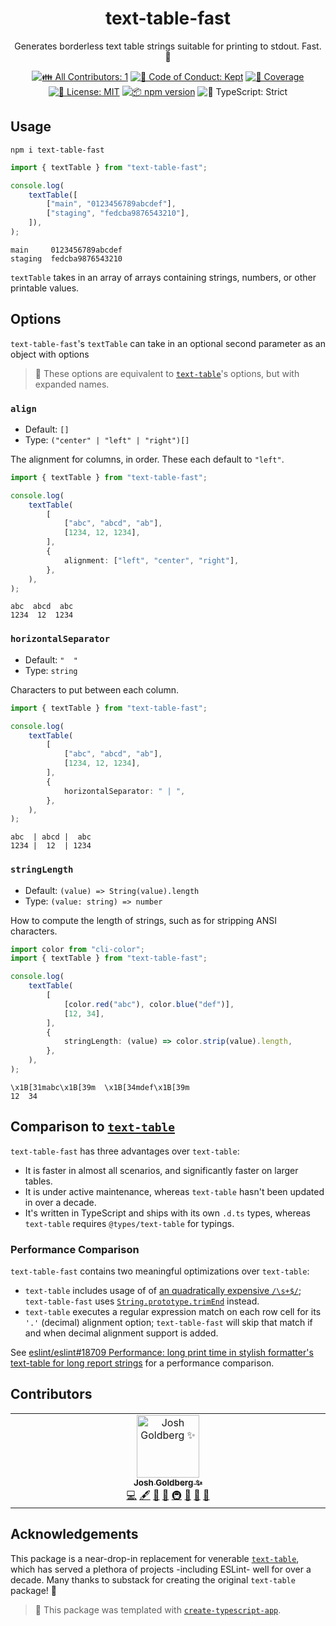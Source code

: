 <h1 align="center">text-table-fast</h1>

<p align="center">
	Generates borderless text table strings suitable for printing to stdout.
	Fast.
	🏁
</p>

<p align="center">
	<!-- prettier-ignore-start -->
	<!-- ALL-CONTRIBUTORS-BADGE:START - Do not remove or modify this section -->
	<a href="#contributors" target="_blank"><img alt="👪 All Contributors: 1" src="https://img.shields.io/badge/%F0%9F%91%AA_all_contributors-1-21bb42.svg" /></a>
<!-- ALL-CONTRIBUTORS-BADGE:END -->
	<!-- prettier-ignore-end -->
	<a href="https://github.com/JoshuaKGoldberg/text-table-fast/blob/main/.github/CODE_OF_CONDUCT.md" target="_blank"><img alt="🤝 Code of Conduct: Kept" src="https://img.shields.io/badge/%F0%9F%A4%9D_code_of_conduct-kept-21bb42" /></a>
	<a href="https://codecov.io/gh/JoshuaKGoldberg/text-table-fast" target="_blank"><img alt="🧪 Coverage" src="https://img.shields.io/codecov/c/github/JoshuaKGoldberg/text-table-fast?label=%F0%9F%A7%AA%20coverage" /></a>
	<a href="https://github.com/JoshuaKGoldberg/text-table-fast/blob/main/LICENSE.md" target="_blank"><img alt="📝 License: MIT" src="https://img.shields.io/badge/%F0%9F%93%9D_license-MIT-21bb42.svg"></a>
	<a href="http://npmjs.com/package/text-table-fast"><img alt="📦 npm version" src="https://img.shields.io/npm/v/text-table-fast?color=21bb42&label=%F0%9F%93%A6%20npm" /></a>
	<img alt="💪 TypeScript: Strict" src="https://img.shields.io/badge/%F0%9F%92%AA_typescript-strict-21bb42.svg" />
</p>

## Usage

```shell
npm i text-table-fast
```

```ts
import { textTable } from "text-table-fast";

console.log(
	textTable([
		["main", "0123456789abcdef"],
		["staging", "fedcba9876543210"],
	]),
);
```

```plaintext
main     0123456789abcdef
staging  fedcba9876543210
```

`textTable` takes in an array of arrays containing strings, numbers, or other printable values.

## Options

`text-table-fast`'s `textTable` can take in an optional second parameter as an object with options

> 🔄 These options are equivalent to [`text-table`](https://www.npmjs.com/package/text-table)'s options, but with expanded names.

### `align`

- Default: `[]`
- Type: `("center" | "left" | "right")[]`

The alignment for columns, in order.
These each default to `"left"`.

```ts
import { textTable } from "text-table-fast";

console.log(
	textTable(
		[
			["abc", "abcd", "ab"],
			[1234, 12, 1234],
		],
		{
			alignment: ["left", "center", "right"],
		},
	),
);
```

```plaintext
abc  abcd  abc
1234  12  1234
```

### `horizontalSeparator`

- Default: `"  "`
- Type: `string`

Characters to put between each column.

```ts
import { textTable } from "text-table-fast";

console.log(
	textTable(
		[
			["abc", "abcd", "ab"],
			[1234, 12, 1234],
		],
		{
			horizontalSeparator: " | ",
		},
	),
);
```

```plaintext
abc  | abcd |  abc
1234 |  12  | 1234
```

### `stringLength`

- Default: `(value) => String(value).length`
- Type: `(value: string) => number`

How to compute the length of strings, such as for stripping ANSI characters.

```ts
import color from "cli-color";
import { textTable } from "text-table-fast";

console.log(
	textTable(
		[
			[color.red("abc"), color.blue("def")],
			[12, 34],
		],
		{
			stringLength: (value) => color.strip(value).length,
		},
	),
);
```

```plaintext
\x1B[31mabc\x1B[39m  \x1B[34mdef\x1B[39m
12  34
```

## Comparison to [`text-table`](https://www.npmjs.com/package/text-table)

`text-table-fast` has three advantages over `text-table`:

- It is faster in almost all scenarios, and significantly faster on larger tables.
- It is under active maintenance, whereas `text-table` hasn't been updated in over a decade.
- It's written in TypeScript and ships with its own `.d.ts` types, whereas `text-table` requires `@types/text-table` for typings.

### Performance Comparison

`text-table-fast` contains two meaningful optimizations over `text-table`:

- `text-table` includes usage of of [an quadratically expensive `/\s+$/`](https://ota-meshi.github.io/eslint-plugin-regexp/playground/#eJyrVkrOT0lVslLSj4kp1lbRV6oFADQgBS4=); `text-table-fast` uses [`String.prototype.trimEnd`](https://developer.mozilla.org/en-US/docs/Web/JavaScript/Reference/Global_Objects/String/trimEnd) instead.
- `text-table` executes a regular expression match on each row cell for its `'.'` (decimal) alignment option; `text-table-fast` will skip that match if and when decimal alignment support is added.

See [eslint/eslint#18709 Performance: long print time in stylish formatter's text-table for long report strings](https://github.com/eslint/eslint/issues/18709) for a performance comparison.

## Contributors

<!-- spellchecker: disable -->
<!-- ALL-CONTRIBUTORS-LIST:START - Do not remove or modify this section -->
<!-- prettier-ignore-start -->
<!-- markdownlint-disable -->
<table>
  <tbody>
    <tr>
      <td align="center" valign="top" width="14.28%"><a href="http://www.joshuakgoldberg.com/"><img src="https://avatars.githubusercontent.com/u/3335181?v=4?s=100" width="100px;" alt="Josh Goldberg ✨"/><br /><sub><b>Josh Goldberg ✨</b></sub></a><br /><a href="https://github.com/JoshuaKGoldberg/text-table-fast/commits?author=JoshuaKGoldberg" title="Code">💻</a> <a href="#content-JoshuaKGoldberg" title="Content">🖋</a> <a href="https://github.com/JoshuaKGoldberg/text-table-fast/commits?author=JoshuaKGoldberg" title="Documentation">📖</a> <a href="#ideas-JoshuaKGoldberg" title="Ideas, Planning, & Feedback">🤔</a> <a href="#infra-JoshuaKGoldberg" title="Infrastructure (Hosting, Build-Tools, etc)">🚇</a> <a href="#maintenance-JoshuaKGoldberg" title="Maintenance">🚧</a> <a href="#projectManagement-JoshuaKGoldberg" title="Project Management">📆</a> <a href="#tool-JoshuaKGoldberg" title="Tools">🔧</a></td>
    </tr>
  </tbody>
</table>

<!-- markdownlint-restore -->
<!-- prettier-ignore-end -->

<!-- ALL-CONTRIBUTORS-LIST:END -->
<!-- spellchecker: enable -->

## Acknowledgements

This package is a near-drop-in replacement for venerable [`text-table`](https://www.npmjs.com/package/text-table), which has served a plethora of projects -including ESLint- well for over a decade.
Many thanks to substack for creating the original `text-table` package! 💖

> 💙 This package was templated with [`create-typescript-app`](https://github.com/JoshuaKGoldberg/create-typescript-app).
